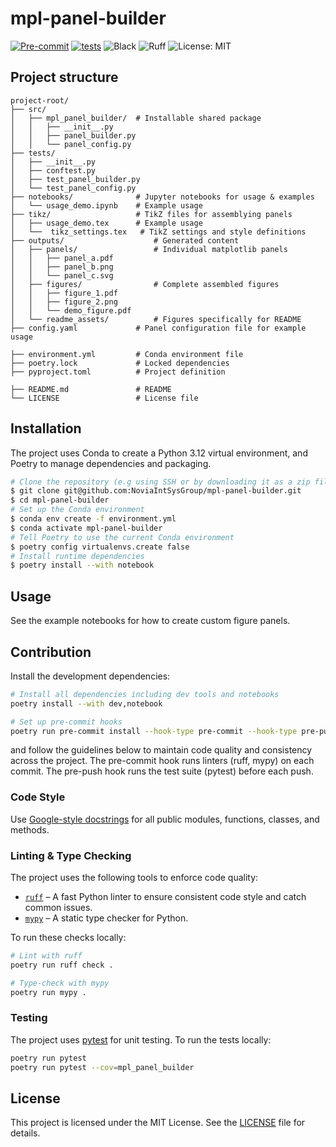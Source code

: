 # mpl-panel-builder

[![Pre-commit](https://github.com/NoviaIntSysGroup/mpl-panel-builder/actions/workflows/pre-commit.yml/badge.svg)](https://github.com/NoviaIntSysGroup/mpl-panel-builder/actions/workflows/pre-commit.yml)
[![tests](https://github.com/NoviaIntSysGroup/mpl-panel-builder/actions/workflows/tests.yml/badge.svg)](https://github.com/NoviaIntSysGroup/mpl-panel-builder/actions/workflows/tests.yml)
![Black](https://img.shields.io/badge/code%20style-black-000000.svg)
![Ruff](https://img.shields.io/badge/linter-ruff-0098db)
![License: MIT](https://img.shields.io/badge/License-MIT-yellow.svg)

## Project structure
```text
project-root/
├── src/
│   ├── mpl_panel_builder/  # Installable shared package
│   │   ├── __init__.py
│   │   ├── panel_builder.py
│   │   └── panel_config.py
├── tests/
│   ├── __init__.py
│   ├── conftest.py
│   ├── test_panel_builder.py
│   └── test_panel_config.py
├── notebooks/              # Jupyter notebooks for usage & examples
│   └── usage_demo.ipynb    # Example usage
├── tikz/                   # TikZ files for assemblying panels
│   ├── usage_demo.tex      # Example usage
│   └──  tikz_settings.tex   # TikZ settings and style definitions
├── outputs/                    # Generated content
│   ├── panels/                 # Individual matplotlib panels
│   │   ├── panel_a.pdf
│   │   ├── panel_b.png
│   │   └── panel_c.svg
│   ├── figures/                # Complete assembled figures
│   │   ├── figure_1.pdf
│   │   ├── figure_2.png
│   │   └── demo_figure.pdf
│   └── readme_assets/          # Figures specifically for README
├── config.yaml             # Panel configuration file for example usage

├── environment.yml         # Conda environment file
├── poetry.lock             # Locked dependencies  
├── pyproject.toml          # Project definition

├── README.md               # README
└── LICENSE                 # License file
```

## Installation
The project uses Conda to create a Python 3.12 virtual environment, and Poetry to manage dependencies and packaging.

```bash
# Clone the repository (e.g using SSH or by downloading it as a zip file)
$ git clone git@github.com:NoviaIntSysGroup/mpl-panel-builder.git
$ cd mpl-panel-builder
# Set up the Conda environment
$ conda env create -f environment.yml
$ conda activate mpl-panel-builder
# Tell Poetry to use the current Conda environment
$ poetry config virtualenvs.create false
# Install runtime dependencies
$ poetry install --with notebook
```

## Usage
See the example notebooks for how to create custom figure panels.

## Contribution
Install the development dependencies:
```bash
# Install all dependencies including dev tools and notebooks
poetry install --with dev,notebook

# Set up pre-commit hooks
poetry run pre-commit install --hook-type pre-commit --hook-type pre-push
```
and follow the guidelines below to maintain code quality and consistency across the project. The pre-commit hook runs linters (ruff, mypy) on each commit. The pre-push hook runs the test suite (pytest) before each push.

### Code Style
Use [Google-style docstrings](https://google.github.io/styleguide/pyguide.html#38-comments-and-docstrings) for all public modules, functions, classes, and methods.

### Linting & Type Checking
The project uses the following tools to enforce code quality:

- [`ruff`](https://docs.astral.sh/ruff/) – A fast Python linter to ensure consistent code style and catch common issues.
- [`mypy`](https://mypy-lang.org/) – A static type checker for Python.

To run these checks locally:

```bash
# Lint with ruff
poetry run ruff check .

# Type-check with mypy
poetry run mypy .
```

### Testing
The project uses [pytest](https://docs.pytest.org/) for unit testing. To run the tests locally:

```bash
poetry run pytest
poetry run pytest --cov=mpl_panel_builder
```

## License

This project is licensed under the MIT License. See the [LICENSE](LICENSE) file for details.

